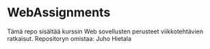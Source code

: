 # WebAssignments
Tämä repo sisältää kurssin Web sovellusten perusteet viikkotehtävien ratkaisut.
Repositoryn omistaa: Juho Hietala